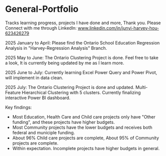 # General-Portfolio
Tracks learning progress, projects I have done and more, Thank you.
Please Connect with me through Linkedln: www.linkedin.com/in/junyi-harvey-hou-623426279

2025 January to April:
Please find the Ontario School Education Regression Analysis in "Harvey-Regression Analysis" Branch.

2025 May to June:
The Ontario Clustering Project is done. Feel free to take a look, It is currently being updated by me as I learn more.

2025 June to July:
Currently learning Excel Power Query and Power Pivot, will implement in data clean.

2025 July:
The Ontario Clustering Project is done and updated. Multi-Feature Hierarchical Clustering with 5 clusters. Currently finalizing interactive Power BI dashboard.

Key findings:
- Most Education, Health Care and Child care projects only have "Other funding", and these projects have higher budgets.
- Most Community projects have the lower budgets and receives both federal and municiple funding.
- About 96% Child care projects are complete, About 95% of Community projects are complete.
- Within expectation. Incomplete projects have higher budgets in general.
